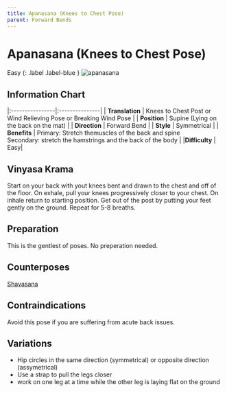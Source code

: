 ```yaml
---
title: Apanasana (Knees to Chest Pose) 
parent: Forward Bends
---
```


# Apanasana (Knees to Chest Pose)
Easy
{: .label .label-blue }
![apanasana](/yoga/assets/images/fb/apanasana.png)

## Information Chart


|:----------------|:---------------|
| **Translation** | Knees to Chest Post or Wind Relieving Pose or Breaking Wind Pose   |
| **Position**    | Supine (Lying on the back on the mat)  |
| **Direction**   | Forward Bend   |
| **Style**       | Symmetrical   |
| **Benefits**    | Primary: Stretch themuscles of the back and spine <br> Secondary: stretch the hamstrings and the back of the body   |
|**Difficulty** | Easy|

## Vinyasa Krama 
Start on your back with yout knees bent and drawn to the chest and off of the floor. On exhale, pull your knees progressively closer to your chest. On inhale return to starting position. Get out of the post by putting your feet gently on the ground. Repeat for 5-8 breaths. 

## Preparation 
This is the gentlest of poses. No preperation needed. 

## Counterposes
[Shavasana]()

## Contraindications
Avoid this pose if you are suffering from acute back issues. 

## Variations
- Hip circles in the same direction (symmetrical) or opposite direction (assymetrical)
- Use a strap to pull the legs closer
- work on one leg at a time while the other leg is laying flat on the ground



